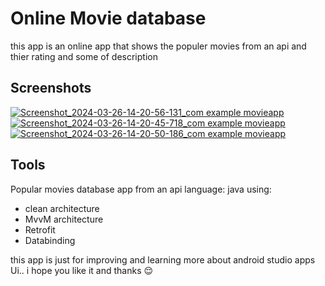 

# Online Movie database

this app is an online app that shows the populer movies from an api and thier rating and some of description
## Screenshots
[
![Screenshot_2024-03-26-14-20-56-131_com example movieapp](https://github.com/haroun-debchoune/Online-MoviesDb/assets/82960050/299ff933-0b09-48e3-94d9-d00646e04e91)
![Screenshot_2024-03-26-14-20-45-718_com example movieapp](https://github.com/haroun-debchoune/Online-MoviesDb/assets/82960050/1bc5613e-51ee-43b2-b2ca-082b25917a36)
![Screenshot_2024-03-26-14-20-50-186_com example movieapp](https://github.com/haroun-debchoune/Online-MoviesDb/assets/82960050/57964584-02e5-4f6e-a6c2-c9bd08cdcd0b)
](url)
## Tools
Popular movies database app from an api
language: java
using:
- clean architecture
- MvvM architecture
- Retrofit
- Databinding

this app is just for improving and learning more about android studio apps Ui..
i hope you like it and thanks 😌
